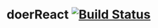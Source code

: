 # doerReact [![Build Status](https://travis-ci.org/ctailor2/doer-web.svg?branch=master)](https://travis-ci.org/ctailor2/doer-web)
